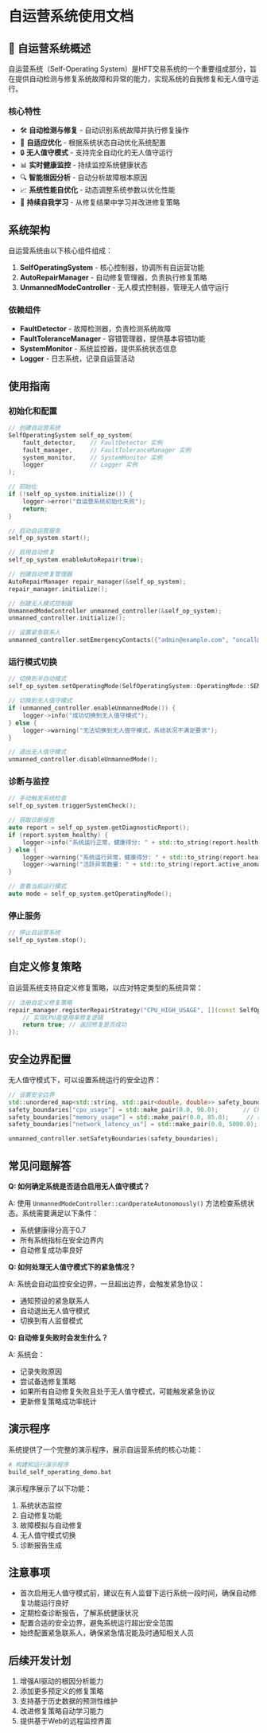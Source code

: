 # 自运营系统使用文档

## 🔄 自运营系统概述

自运营系统（Self-Operating System）是HFT交易系统的一个重要组成部分，旨在提供自动检测与修复系统故障和异常的能力，实现系统的自我修复和无人值守运行。

### 核心特性

- 🛠️ **自动检测与修复** - 自动识别系统故障并执行修复操作
- 🧠 **自适应优化** - 根据系统状态自动优化系统配置
- 🔒 **无人值守模式** - 支持完全自动化的无人值守运行
- 📊 **实时健康监控** - 持续监控系统健康状态
- 🔍 **智能根因分析** - 自动分析故障根本原因
- 📈 **系统性能自优化** - 动态调整系统参数以优化性能
- 🔄 **持续自我学习** - 从修复结果中学习并改进修复策略

## 系统架构

自运营系统由以下核心组件组成：

1. **SelfOperatingSystem** - 核心控制器，协调所有自运营功能
2. **AutoRepairManager** - 自动修复管理器，负责执行修复策略
3. **UnmannedModeController** - 无人模式控制器，管理无人值守运行

### 依赖组件

- **FaultDetector** - 故障检测器，负责检测系统故障
- **FaultToleranceManager** - 容错管理器，提供基本容错功能
- **SystemMonitor** - 系统监控器，提供系统状态信息
- **Logger** - 日志系统，记录自运营活动

## 使用指南

### 初始化和配置

```cpp
// 创建自运营系统
SelfOperatingSystem self_op_system(
    fault_detector,    // FaultDetector 实例
    fault_manager,     // FaultToleranceManager 实例
    system_monitor,    // SystemMonitor 实例
    logger             // Logger 实例
);

// 初始化
if (!self_op_system.initialize()) {
    logger->error("自运营系统初始化失败");
    return;
}

// 启动自运营服务
self_op_system.start();

// 启用自动修复
self_op_system.enableAutoRepair(true);

// 创建自动修复管理器
AutoRepairManager repair_manager(&self_op_system);
repair_manager.initialize();

// 创建无人模式控制器
UnmannedModeController unmanned_controller(&self_op_system);
unmanned_controller.initialize();

// 设置紧急联系人
unmanned_controller.setEmergencyContacts({"admin@example.com", "oncall@example.com"});
```

### 运行模式切换

```cpp
// 切换到半自动模式
self_op_system.setOperatingMode(SelfOperatingSystem::OperatingMode::SEMI_AUTOMATED);

// 切换到无人值守模式
if (unmanned_controller.enableUnmannedMode()) {
    logger->info("成功切换到无人值守模式");
} else {
    logger->warning("无法切换到无人值守模式，系统状况不满足要求");
}

// 退出无人值守模式
unmanned_controller.disableUnmannedMode();
```

### 诊断与监控

```cpp
// 手动触发系统检查
self_op_system.triggerSystemCheck();

// 获取诊断报告
auto report = self_op_system.getDiagnosticReport();
if (report.system_healthy) {
    logger->info("系统运行正常，健康得分: " + std::to_string(report.health_score));
} else {
    logger->warning("系统运行异常，健康得分: " + std::to_string(report.health_score));
    logger->warning("活跃异常数量: " + std::to_string(report.active_anomalies.size()));
}

// 查看当前运行模式
auto mode = self_op_system.getOperatingMode();
```

### 停止服务

```cpp
// 停止自运营系统
self_op_system.stop();
```

## 自定义修复策略

自运营系统支持自定义修复策略，以应对特定类型的系统异常：

```cpp
// 注册自定义修复策略
repair_manager.registerRepairStrategy("CPU_HIGH_USAGE", [](const SelfOperatingSystem::SystemAnomaly& anomaly) {
    // 实现CPU高使用率修复逻辑
    return true; // 返回修复是否成功
});
```

## 安全边界配置

无人值守模式下，可以设置系统运行的安全边界：

```cpp
// 设置安全边界
std::unordered_map<std::string, std::pair<double, double>> safety_boundaries;
safety_boundaries["cpu_usage"] = std::make_pair(0.0, 90.0);       // CPU使用率不超过90%
safety_boundaries["memory_usage"] = std::make_pair(0.0, 85.0);     // 内存使用率不超过85%
safety_boundaries["network_latency_us"] = std::make_pair(0.0, 5000.0); // 网络延迟不超过5ms

unmanned_controller.setSafetyBoundaries(safety_boundaries);
```

## 常见问题解答

**Q: 如何确定系统是否适合启用无人值守模式？**

A: 使用 `UnmannedModeController::canOperateAutonomously()` 方法检查系统状态。系统需要满足以下条件：
- 系统健康得分高于0.7
- 所有系统指标在安全边界内
- 自动修复成功率良好

**Q: 如何处理无人值守模式下的紧急情况？**

A: 系统会自动监控安全边界，一旦超出边界，会触发紧急协议：
- 通知预设的紧急联系人
- 自动退出无人值守模式
- 切换到有人监督模式

**Q: 自动修复失败时会发生什么？**

A: 系统会：
- 记录失败原因
- 尝试备选修复策略
- 如果所有自动修复失败且处于无人值守模式，可能触发紧急协议
- 更新修复策略成功率统计

## 演示程序

系统提供了一个完整的演示程序，展示自运营系统的核心功能：

```bash
# 构建和运行演示程序
build_self_operating_demo.bat
```

演示程序展示了以下功能：
1. 系统状态监控
2. 自动修复功能
3. 故障模拟与自动修复
4. 无人值守模式切换
5. 诊断报告生成

## 注意事项

- 首次启用无人值守模式前，建议在有人监督下运行系统一段时间，确保自动修复功能运行良好
- 定期检查诊断报告，了解系统健康状况
- 配置合适的安全边界，避免系统运行超出安全范围
- 始终配置紧急联系人，确保紧急情况能及时通知相关人员

## 后续开发计划

1. 增强AI驱动的根因分析能力
2. 添加更多预定义的修复策略
3. 支持基于历史数据的预测性维护
4. 改进修复策略自动学习能力
5. 提供基于Web的远程监控界面
